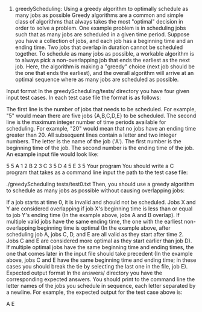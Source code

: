 1. greedyScheduling: Using a greedy algorithm to optimally schedule as many jobs as possible
Greedy algorithms are a common and simple class of algorithms that always takes the most "optimal" decision in order to solve a problem. One example problem is in scheduling jobs such that as many jobs are scheduled in a given time period. Suppose you have a collection of jobs, and each job has a beginning time and an ending time. Two jobs that overlap in duration cannot be scheduled together. To schedule as many jobs as possible, a workable algorithm is to always pick a non-overlapping job that ends the earliest as the next job. Here, the algorithm is making a "greedy" choice (next job should be the one that ends the earliest), and the overall algorithm will arrive at an optimal sequence where as many jobs are scheduled as possible.

Input format
In the greedyScheduling/tests/ directory you have four given input test cases. In each test case file the format is as follows:

The first line is the number of jobs that needs to be scheduled. For example, "5" would mean there are five jobs {A,B,C,D,E} to be scheduled.
The second line is the maximum integer number of time periods available for scheduling. For example, "20" would mean that no jobs have an ending time greater than 20.
All subsequent lines contain a letter and two integer numbers. The letter is the name of the job ('A'). The first number is the beginning time of the job. The second number is the ending time of the job.
An example input file would look like:

5
5
A 1 2
B 2 3
C 3 5
D 4 5
E 3 5
Your program
You should write a C program that takes as a command line input the path to the test case file:

./greedyScheduling tests/test0.txt
Then, you should use a greedy algorithm to schedule as many jobs as possible without causing overlapping jobs:

If a job starts at time 0, it is invalid and should not be scheduled.
Jobs X and Y are considered overlapping if job X's beginning time is less than or equal to job Y's ending time (In the example above, jobs A and B overlap).
If multiple valid jobs have the same ending time, the one with the earliest non-overlapping beginning time is optimal (In the example above, after scheduling job A, jobs C, D, and E are all valid as they start after time 2. Jobs C and E are considered more optimal as they start earlier than job D).
If multiple optimal jobs have the same beginning time and ending times, the one that comes later in the input file should take precedent (In the example above, jobs C and E have the same beginning time and ending time; in these cases you should break the tie by selecting the last one in the file, job E). 
Expected output format
In the answers/ directory you have the corresponding expected answers. You should print to the command line the letter names of the jobs you schedule in sequence, each letter separated by a newline. For example, the expected output for the test case above is:

A
E
